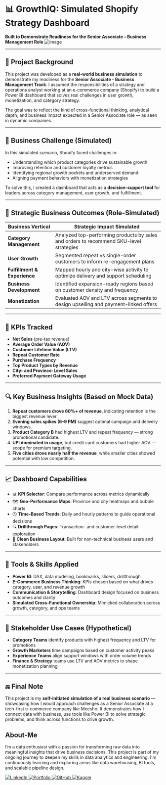 # 📊 GrowthIQ: Simulated Shopify Strategy Dashboard  
**Built to Demonstrate Readiness for the Senior Associate – Business Management Role**
![image](https://webandcrafts.com/_next/image?url=https%3A%2F%2Fadmin.wac.co%2Fuploads%2FWhat_Is_Shopify_and_How_Does_It_Work_Everything_You_Need_to_Know_1_77829d4974.jpg&w=4500&q=90)

---

## 🧭 Project Background

This project was developed as a **real-world business simulation** to demonstrate my readiness for the **Senior Associate - Business Management Track**. I assumed the responsibilities of a strategy and operations analyst working at an e-commerce company (Shopify) to build a Power BI dashboard that solves real challenges in user growth, monetization, and category strategy.

The goal was to reflect the kind of cross-functional thinking, analytical depth, and business impact expected in a Senior Associate role — as seen in dynamic companies.

---

## 🎯 Business Challenge (Simulated)

In this simulated scenario, Shopify faced challenges in:
- Understanding which product categories drive sustainable growth
- Improving retention and customer loyalty metrics
- Identifying regional growth pockets and underserved demand
- Aligning payment behaviors with monetization strategies

To solve this, I created a dashboard that acts as a **decision-support tool** for leaders across category management, user growth, and fulfillment.

---

## 💼 Strategic Business Outcomes (Role-Simulated)

| Business Vertical         | Strategic Impact Simulated                                                              |
|--------------------------|------------------------------------------------------------------------------------------|
| **Category Management**   | Analyzed top-performing products by sales and orders to recommend SKU-level strategies   |
| **User Growth**           | Segmented repeat vs single-order customers to inform re-engagement plans                |
| **Fulfillment & Experience** | Mapped hourly and city-wise activity to optimize delivery and support scheduling   |
| **Business Development**  | Identified expansion-ready regions based on customer density and frequency               |
| **Monetization**          | Evaluated AOV and LTV across segments to design upselling and payment-linked offers     |

---

## 📌 KPIs Tracked

- **Net Sales** (pre-tax revenue)
- **Average Order Value (AOV)**
- **Customer Lifetime Value (LTV)**
- **Repeat Customer Rate**
- **Purchase Frequency**
- **Top Product Types by Revenue**
- **City- and Province-Level Sales**
- **Preferred Payment Gateway Usage**

---

## 🔍 Key Business Insights (Based on Mock Data)

1. **Repeat customers drove 60%+ of revenue**, indicating retention is the biggest revenue lever.
2. **Evening sales spikes (6–9 PM)** suggest optimal campaign and delivery windows.
3. **Product Category B** had highest LTV and repeat frequency — strong promotional candidate.
4. **UPI dominated in usage**, but credit card customers had higher AOV — scope for premium targeting.
5. **Five cities drove nearly half the revenue**, while smaller cities showed potential with low competition.

---

## 📈 Dashboard Capabilities

- 📊 **KPI Selector**: Compare performance across metrics dynamically
- 🗺️ **Geo-Performance Maps**: Province and city heatmaps and bubble charts
- 🕒 **Time-Based Trends**: Daily and hourly patterns to guide operational decisions
- 🔍 **Drillthrough Pages**: Transaction- and customer-level detail exploration
- 📌 **Clean Business Layout**: Built for non-technical business users and stakeholders

---

## 🔧 Tools & Skills Applied

- **Power BI**: DAX, data modeling, bookmarks, slicers, drillthrough
- **E-Commerce Business Thinking**: KPIs chosen based on what drives category, user, and revenue growth
- **Communication & Storytelling**: Dashboard design focused on business outcomes and clarity
- **Simulated Cross-Functional Ownership**: Mimicked collaboration across growth, category, and ops teams

---

## 🧠 Stakeholder Use Cases (Hypothetical)

- **Category Teams** identify products with highest frequency and LTV for promotions
- **Growth Marketers** time campaigns based on customer activity peaks
- **Experience Teams** align support windows with order volume trends
- **Finance & Strategy** teams use LTV and AOV metrics to shape monetization planning

---

## 🔚 Final Note

This project is my **self-initiated simulation of a real business scenario** — showcasing how I would approach challenges as a Senior Associate at a tech-first e-commerce company like Meesho. It demonstrates how I connect data with business, use tools like Power BI to solve strategic problems, and think across functions to drive growth.

## About-Me
I’m a data enthusiast with a passion for transforming raw data into meaningful insights that drive business decisions. This project is part of my ongoing journey to deepen my skills in data analytics and engineering. I'm continuously learning and exploring areas like data warehousing, BI tools, and scalable pipeline design.
<p align="left">
  <a href="https://www.linkedin.com/in/ravina-patidar-474a9b255/" target="_blank">
    <img src="https://img.shields.io/badge/LinkedIn-0077B5?style=for-the-badge&logo=linkedin&logoColor=white" alt="LinkedIn"/>
  </a>
    </a>
  <a href="https://yourportfolio.com" target="_blank">
    <img src="https://img.shields.io/badge/Portfolio-157A6E?style=for-the-badge&logo=internet-explorer&logoColor=white" alt="Portfolio"/>
  </a>
  <a href="https://github.com/ravina172" target="_blank">
    <img src="https://img.shields.io/badge/GitHub-24292e?style=for-the-badge&logo=github&logoColor=white" alt="GitHub"/>
  </a>
  <a href="https://www.kaggle.com/ravinapatidar" target="_blank">
    <img src="https://img.shields.io/badge/Kaggle-004D99?style=for-the-badge&logo=kaggle&logoColor=white" alt="Kaggle"/>
  </a>
</p>

